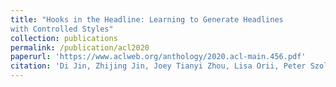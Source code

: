 ```yaml
---
title: "Hooks in the Headline: Learning to Generate Headlines
with Controlled Styles"
collection: publications
permalink: /publication/acl2020
paperurl: 'https://www.aclweb.org/anthology/2020.acl-main.456.pdf'
citation: 'Di Jin, Zhijing Jin, Joey Tianyi Zhou, Lisa Orii, Peter Szolovits'
---
```

